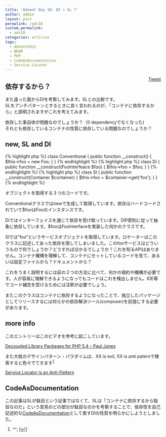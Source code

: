 ```yaml
---
title: 'Advent Day 10: DI > SL ?'
author: admin
layout: post
permalink: /adv10
custom_permalink:
  - adv10
categories: articles
tags:
  - Advent2012
  - BEAR
  - PHP
  - CodeAsDocumentation
  - Service Locater
---
```

<div style="float: right; margin-left: 10px;">
  <a href="https://twitter.com/share" class="twitter-share-button" data-count="vertical" data-url="/blog/adv10">Tweet</a>
</div>

## 依存するから？

また違った面からDIを考察してみます。SLとの比較です。  
SLをアンチパターンとするときに良く言われるのが、「コンテナに依存するから」と説明されますがこれを考えてみます。

依存した事自体が問題なのでしょうか？（0 dependencyでなくなった)  
それとも依存しているコンテナの性質に依存している問題なのでしょうか？

## new, SL and DI

{% highlight php %}
class Conventional
{
    public function __construct()
    {
        $this->foo = new Foo;
    }
}
{% endhighlight %}
{% highlight php %}
class Di
{
    public function __construct(FooInterfeace $foo)
    {
        $this->foo = $foo;
    }
}
{% endhighlight %}
{% highlight php %}
class Sl
{
    public function __construct(Container $container)
    {
        $this->foo = $container->get('foo');
    }
}
{% endhighlight %}

オブジェクトを取得する３つのコードです。

Conventionalクラスではnewで生成して取得しています。依存はハードコードされていて$fooはFooのインスタンスです。

Diではインターフェイスを通じて依存を受け取っています。DIP原則に従って抽象に依存しています。$fooはFooInterfaceを実装した何かのクラスです。

Slでは&#8221;foo&#8221;というサービスオブジェクトを取得しています。ロケーターはこのクラスに記述してあった依存を隠してしまいました。このfooサービスはどういうもので何でしょうか？どうすれば分かるでしょうか？これを知るAPIはありません。コンテナ機構を理解して、コンテナにセットしているコードを見て、あるいは設定ファイルから？ドキュメントから？

これをうまく説明するには前の２つの方法に比べて、何かの規約や機構が必要です。人が容易に理解できるようになってもコードはこれを検出しません。IDE等でコード補完を受けるためには注釈が必要でしょう。

またこのクラスはコンテナに依存するようになったことで、独立したパッケージとしてリリースするには何らかの依存解決ツール(composer)を前提にする必要があります。

## more info

このエントリーはこのビデオを参考に起こしています。

[Decoupled Library Packages for PHP 5.4 &#8211; Paul Jones][1]

また大抵のデザインパターン・パラダイムは、XX is evil, XX is anti paternで検索すると色々でてきます<sup><a href="#footnote_0_1446" id="identifier_0_1446" class="footnote-link footnote-identifier-link" title="^^;">1</a></sup>

[Service Locator is an Anti-Pattern][2]

## CodeAsDocumentation

この記事はSLが駄目という記事ではなくて、SLは「コンテナに依存するから駄目なのだ」という意見のどの部分が駄目なのかを考察することで、依存性を自己記述的な[CodeAsDocumentation][3]として表すDIの性質を明らかにしようとしました。

<ol class="footnotes">
  <li id="footnote_0_1446" class="footnote">
    ^^; [<a href="#identifier_0_1446" class="footnote-link footnote-back-link">&#8617;</a>]
  </li>
</ol>

 [1]: http://youtu.be/KHKC470Gkic?t=11m22s
 [2]: http://blog.ploeh.dk/2010/02/03/ServiceLocatorIsAnAntiPattern.aspx
 [3]: /blog/2012/10/codeasdocumentation/
